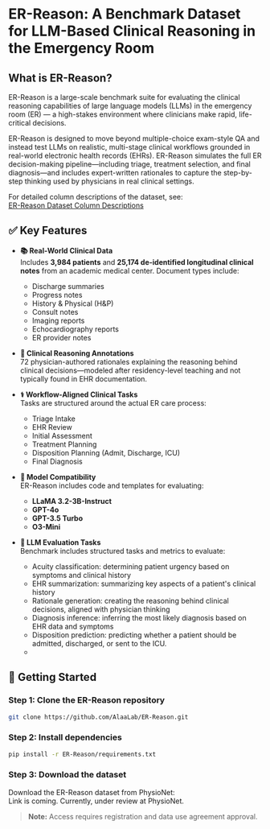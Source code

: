 # ER-Reason: A Benchmark Dataset for LLM-Based Clinical Reasoning in the Emergency Room

## What is ER-Reason?

ER-Reason is a large-scale benchmark suite for evaluating the clinical reasoning capabilities of large language models (LLMs) in the emergency room (ER) — a high-stakes environment where clinicians make rapid, life-critical decisions.

ER-Reason is designed to move beyond multiple-choice exam-style QA and instead test LLMs on realistic, multi-stage clinical workflows grounded in real-world electronic health records (EHRs). ER-Reason simulates the full ER decision-making pipeline—including triage, treatment selection, and final diagnosis—and includes expert-written rationales to capture the step-by-step thinking used by physicians in real clinical settings.

For detailed column descriptions of the dataset, see:  
[ER-Reason Dataset Column Descriptions](./ER-Reason_Column_Descriptions.md)

## ✅ Key Features

- **📚 Real-World Clinical Data**  
  Includes **3,984 patients** and **25,174 de-identified longitudinal clinical notes** from an academic medical center. Document types include:
  - Discharge summaries
  - Progress notes
  - History & Physical (H&P)
  - Consult notes
  - Imaging reports
  - Echocardiography reports
  - ER provider notes

- **🧠 Clinical Reasoning Annotations**  
  72 physician-authored rationales explaining the reasoning behind clinical decisions—modeled after residency-level teaching and not typically found in EHR documentation.

- **⚕️ Workflow-Aligned Clinical Tasks**  
  Tasks are structured around the actual ER care process:
  - Triage Intake
  - EHR Review
  - Initial Assessment
  - Treatment Planning
  - Disposition Planning (Admit, Discharge, ICU)
  - Final Diagnosis

- **🤖 Model Compatibility**  
  ER-Reason includes code and templates for evaluating:
  - **LLaMA 3.2-3B-Instruct**
  - **GPT-4o**
  - **GPT-3.5 Turbo**
  - **O3-Mini**

- **🧪 LLM Evaluation Tasks**  
  Benchmark includes structured tasks and metrics to evaluate:
  - Acuity classification: determining patient urgency based on symptoms and clinical history
  - EHR summarization: summarizing key aspects of a patient's clinical history
  - Rationale generation: creating the reasoning behind clinical decisions, aligned with physician thinking
  - Diagnosis inference: inferring the most likely diagnosis based on EHR data and symptoms
  - Disposition prediction: predicting whether a patient should be admitted, discharged, or sent to the ICU.
  - 
## 🚀 Getting Started

### **Step 1: Clone the ER-Reason repository**

```bash
git clone https://github.com/AlaaLab/ER-Reason.git
```

### **Step 2: Install dependencies**

```bash
pip install -r ER-Reason/requirements.txt
```

### **Step 3: Download the dataset**

Download the ER-Reason dataset from PhysioNet:  
Link is coming. Currently, under review at PhysioNet. 

> **Note:** Access requires registration and data use agreement approval.
